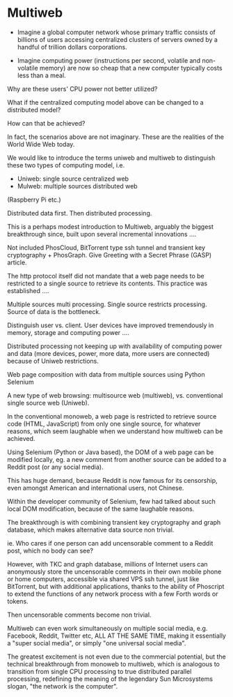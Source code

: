 # Multiweb

- Imagine a global computer network whose primary traffic consists of billions of users accessing centralized clusters of servers owned by a handful of trillion dollars corporations.

- Imagine computing power (instructions per second, volatile and non-volatile memory) are now so cheap that a new computer typically costs less than a meal. 

Why are these users' CPU power not better utilized?

What if the centralized computing model above can be changed to a distributed model?

How can that be achieved?

In fact, the scenarios above are not imaginary. These are the realities of the World Wide Web today.

We would like to introduce the terms uniweb and multiweb to distinguish these two types of computing model, i.e. 

- Uniweb: single source centralized web
- Mulweb: multiple sources distributed web


(Raspberry Pi etc.)


Distributed data first. Then distributed processing. 

This is a perhaps modest introduction to Multiweb, arguably the biggest breakthrough since, built upon several incremental innovations ....

Not included PhosCloud, BitTorrent type ssh tunnel and transient key cryptography + PhosGraph. Give Greeting with a Secret Phrase (GASP) article.

The http protocol itself did not mandate that a web page needs to be restricted to a single source to retrieve its contents. This practice was established ....

Multiple sources multi processing. Single source restricts processing. Source of data is the bottleneck. 

Distinguish user vs. client. User devices have improved tremendously in memory, storage and computing power ....

Distributed processing not keeping up with availability of computing power and data (more devices, power, more data, more users are connected) because of Uniweb restrictions. 

Web page composition with data from multiple sources using Python Selenium

A new type of web browsing: multisource web (multiweb), vs. conventional single source web (Uniweb).

In the conventional monoweb, a web page is restricted to retrieve source code (HTML, JavaScript) from only one single source, for whatever reasons, which seem laughable when we understand how multiweb can be achieved.

Using Selenium (Python or Java based), the DOM of a web page can be modified locally, eg. a new comment from another source can be added to a Reddit post (or any social media).

This has huge demand, because Reddit is now famous for its censorship, even amongst American and international users, not Chinese.

Within the developer community of Selenium, few had talked about such local DOM modification, because of the same laughable reasons.

The breakthrough is with combining transient key cryptography and graph database, which makes alternative data source non trivial.

ie. Who cares if one person can add uncensorable comment to a Reddit post, which no body can see?

However, with TKC and graph database, millions of Internet users can anonymously store the uncensorable comments in their own mobile phone or home computers, accessible via shared VPS ssh tunnel, just like BitTorrent, but with additional applications, thanks to the ability of Phoscript to extend the functions of any network process with a few Forth words or tokens.

Then uncensorable comments become non trivial.

Multiweb can even work simultaneously on multiple social media, e.g. Facebook, Reddit, Twitter etc, ALL AT THE SAME TIME, making it essentially a "super social media", or simply "one universal social media".

The greatest excitement is not even due to the commercial potential, but the technical breakthrough from monoweb to multiweb, which is analogous to transition from single CPU processing to true distributed parallel processing, redefining the meaning of the legendary Sun Microsystems slogan, "the network is the computer".
